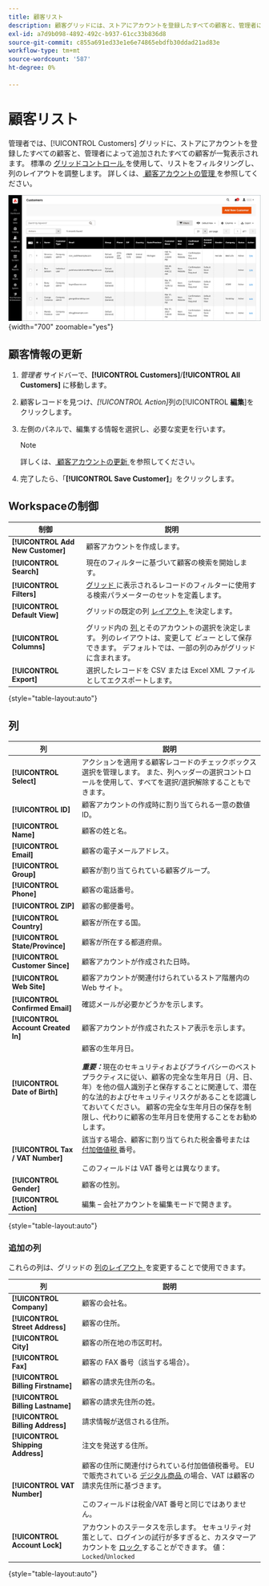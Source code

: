 ```yaml
---
title: 顧客リスト
description: 顧客グリッドには、ストアにアカウントを登録したすべての顧客と、管理者によって追加されたすべての顧客が一覧表示されます。
exl-id: a7d9b098-4892-492c-b937-61cc33b836d8
source-git-commit: c855a691ed33e1e6e74865ebdfb30ddad21ad83e
workflow-type: tm+mt
source-wordcount: '587'
ht-degree: 0%

---
```


# 顧客リスト

管理者では、[!UICONTROL Customers] グリッドに、ストアにアカウントを登録したすべての顧客と、管理者によって追加されたすべての顧客が一覧表示されます。 標準の [ グリッドコントロール ](../getting-started/admin-grid-controls.md) を使用して、リストをフィルタリングし、列のレイアウトを調整します。 詳しくは、[ 顧客アカウントの管理 ](../customers/manage-account.md) を参照してください。

![ 顧客リスト ](assets/customer-accounts-all-grid.png){width="700" zoomable="yes"}

## 顧客情報の更新

1. _管理者_ サイドバーで、**[!UICONTROL Customers]**/**[!UICONTROL All Customers]** に移動します。

1. 顧客レコードを見つけ、_[!UICONTROL Action]_&#x200B;列の&#x200B;[!UICONTROL **編集**]をクリックします。

1. 左側のパネルで、編集する情報を選択し、必要な変更を行います。

   >[!NOTE]
   >
   >詳しくは、[ 顧客アカウントの更新 ](../customers/update-account.md) を参照してください。

1. 完了したら、「**[!UICONTROL Save Customer]**」をクリックします。

## Workspaceの制御

| 制御 | 説明 |
| --- | --- |
| **[!UICONTROL Add New Customer]** | 顧客アカウントを作成します。 |
| **[!UICONTROL Search]** | 現在のフィルターに基づいて顧客の検索を開始します。 |
| **[!UICONTROL Filters]** | [ グリッド ](../getting-started/admin-grid-controls.md) に表示されるレコードのフィルターに使用する検索パラメーターのセットを定義します。 |
| **[!UICONTROL Default View]** | グリッドの既定の列 [ レイアウト ](../getting-started/admin-grid-controls.md) を決定します。 |
| **[!UICONTROL Columns]** | グリッド内の [ 列 ](../getting-started/admin-grid-controls.md) とそのアカウントの選択を決定します。 列のレイアウトは、変更して _ビュー_ として保存できます。 デフォルトでは、一部の列のみがグリッドに含まれます。 |
| **[!UICONTROL Export]** | 選択したレコードを CSV または Excel XML ファイルとしてエクスポートします。 |

{style="table-layout:auto"}

## 列

| 列 | 説明 |
| --- | --- |
| **[!UICONTROL Select]** | アクションを適用する顧客レコードのチェックボックス選択を管理します。 また、列ヘッダーの選択コントロールを使用して、すべてを選択/選択解除することもできます。 |
| **[!UICONTROL ID]** | 顧客アカウントの作成時に割り当てられる一意の数値 ID。 |
| **[!UICONTROL Name]** | 顧客の姓と名。 |
| **[!UICONTROL Email]** | 顧客の電子メールアドレス。 |
| **[!UICONTROL Group]** | 顧客が割り当てられている顧客グループ。 |
| **[!UICONTROL Phone]** | 顧客の電話番号。 |
| **[!UICONTROL ZIP]** | 顧客の郵便番号。 |
| **[!UICONTROL Country]** | 顧客が所在する国。 |
| **[!UICONTROL State/Province]** | 顧客が所在する都道府県。 |
| **[!UICONTROL Customer Since]** | 顧客アカウントが作成された日時。 |
| **[!UICONTROL Web Site]** | 顧客アカウントが関連付けられているストア階層内の Web サイト。 |
| **[!UICONTROL Confirmed Email]** | 確認メールが必要かどうかを示します。 |
| **[!UICONTROL Account Created In]** | 顧客アカウントが作成されたストア表示を示します。 |
| **[!UICONTROL Date of Birth]** | 顧客の生年月日。 <br><br>**_重要：_**&#x200B;現在のセキュリティおよびプライバシーのベストプラクティスに従い、顧客の完全な生年月日（月、日、年）を他の個人識別子と保存することに関連して、潜在的な法的およびセキュリティリスクがあることを認識しておいてください。 顧客の完全な生年月日の保存を制限し、代わりに顧客の生年月日を使用することをお勧めします。 |
| **[!UICONTROL Tax / VAT Number]** | 該当する場合、顧客に割り当てられた税金番号または [ 付加価値税 ](../stores-purchase/vat.md) 番号。 <br/><br/> このフィールドは VAT 番号とは異なります。 |
| **[!UICONTROL Gender]** | 顧客の性別。 |
| **[!UICONTROL Action]** | 編集 – 会社アカウントを編集モードで開きます。 |

{style="table-layout:auto"}

### 追加の列

これらの列は、グリッドの [ 列のレイアウト ](../getting-started/admin-grid-controls.md) を変更することで使用できます。

| 列 | 説明 |
| --- | --- |
| **[!UICONTROL Company]** | 顧客の会社名。 |
| **[!UICONTROL Street Address]** | 顧客の住所。 |
| **[!UICONTROL City]** | 顧客の所在地の市区町村。 |
| **[!UICONTROL Fax]** | 顧客の FAX 番号（該当する場合）。 |
| **[!UICONTROL Billing Firstname]** | 顧客の請求先住所の名。 |
| **[!UICONTROL Billing Lastname]** | 顧客の請求先住所の姓。 |
| **[!UICONTROL Billing Address]** | 請求情報が送信される住所。 |
| **[!UICONTROL Shipping Address]** | 注文を発送する住所。 |
| **[!UICONTROL VAT Number]** | 顧客の住所に関連付けられている付加価値税番号。 EU で販売されている [ デジタル商品 ](../stores-purchase/taxes.md) の場合、VAT は顧客の請求先住所に基づきます。 <br/><br/> このフィールドは税金/VAT 番号と同じではありません。 |
| **[!UICONTROL Account Lock]** | アカウントのステータスを示します。 セキュリティ対策として、ログインの試行が多すぎると、カスタマーアカウントを [ ロック ](../customers/password-options.md) することができます。 値：`Locked`/`Unlocked` |

{style="table-layout:auto"}
